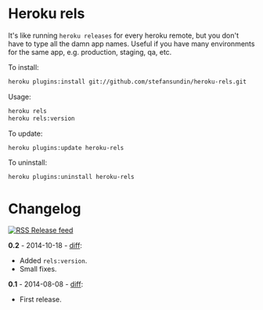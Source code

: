 # Heroku rels

It's like running `heroku releases` for every heroku remote, but you don't have to type all the damn app names. Useful if you have many environments for the same app, e.g. production, staging, qa, etc.

To install:
```bash
heroku plugins:install git://github.com/stefansundin/heroku-rels.git
```

Usage:
```bash
heroku rels
heroku rels:version
```

To update:
```bash
heroku plugins:update heroku-rels
```

To uninstall:
```bash
heroku plugins:uninstall heroku-rels
```


# Changelog

[![RSS](https://stefansundin.github.io/img/feed.png) Release feed](https://github.com/stefansundin/heroku-rels/releases.atom)

**0.2** - 2014-10-18 - [diff](https://github.com/stefansundin/heroku-rels/compare/v0.1...v0.2):
- Added `rels:version`.
- Small fixes.

**0.1** - 2014-08-08 - [diff](https://github.com/stefansundin/heroku-rels/compare/26ac7cd...v0.1):
- First release.
